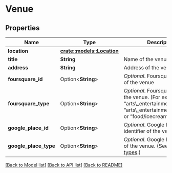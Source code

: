 # Venue

## Properties

Name | Type | Description | Notes
------------ | ------------- | ------------- | -------------
**location** | [**crate::models::Location**](Location.md) |  | 
**title** | **String** | Name of the venue | 
**address** | **String** | Address of the venue | 
**foursquare_id** | Option<**String**> | *Optional*. Foursquare identifier of the venue | [optional]
**foursquare_type** | Option<**String**> | *Optional*. Foursquare type of the venue. (For example, “arts\\_entertainment/default”, “arts\\_entertainment/aquarium” or “food/icecream”.) | [optional]
**google_place_id** | Option<**String**> | *Optional*. Google Places identifier of the venue | [optional]
**google_place_type** | Option<**String**> | *Optional*. Google Places type of the venue. (See [supported types](https://developers.google.com/places/web-service/supported_types).) | [optional]

[[Back to Model list]](../README.md#documentation-for-models) [[Back to API list]](../README.md#documentation-for-api-endpoints) [[Back to README]](../README.md)


